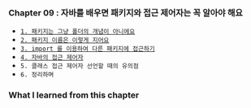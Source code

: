 
### Chapter 09 : 자바를 배우면 패키지와 접근 제어자는 꼭 알아야 해요

- [`1. 패키지는 그냥 폴더의 개념이 아니에요`](./section_01_03.md)
- [`2. 패키지 이름은 이렇게 지어요`](./section_01_03.md)
- [`3. import 를 이용하여 다른 패키지에 접근하기`](./section_01_03.md)
- [`4. 자바의 접근 제어자`]()
- `5. 클래스 접근 제어자 선언할 때의 유의점`
- `6. 정리하며`


### What I learned from this chapter

